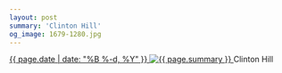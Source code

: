 ```yaml
---
layout: post
summary: 'Clinton Hill'
og_image: 1679-1280.jpg
---
```


<p>
 <time>
  <a href="/1679">
   {{ page.date | date: "%B %-d, %Y" }}
  </a>
 </time>
 <a href="/1679">
  <img alt="{{ page.summary }}" data-taken="9/29/2022" sizes="(min-width: 700px) 50vw, calc(100vw - 2rem)" src="{{ site.assets_url }}/1679-640.jpg" srcset="{{ site.assets_url }}/1679-320.jpg 320w, {{ site.assets_url }}/1679-640.jpg 640w, {{ site.assets_url }}/1679-960.jpg 960w, {{ site.assets_url }}/1679-1280.jpg 1280w"/>
 </a>
 <span>
  Clinton Hill
 </span>
</p>
